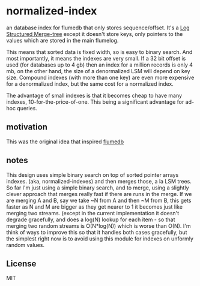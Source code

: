 # normalized-index

an database index for flumedb that only stores sequence/offset.
It's a [Log Structured Merge-tree](https://en.wikipedia.org/wiki/Log-structured_merge-tree)
except it doesn't store keys, only pointers to the values which
are stored in the main flumelog.

This means that sorted data is fixed width, so is easy to binary
search. And most importantly, it means the indexes are very small.
If a 32 bit offset is used (for databases up to 4 gb) then an index
for a million records is only 4 mb, on the other hand, the size of a
denormalized LSM will depend on key size. Compound indexes (with more
than one key) are even more expensive for a denormalized index,
but the same cost for a normalized index.

The advantage of small indexes is that it becomes cheap to have
many indexes, 10-for-the-price-of-one.
This being a significant advantage for ad-hoc queries.

## motivation

This was the original idea that inspired [flumedb](https://github.com/flumedb)

## notes

This design uses simple binary search on top of sorted pointer arrays indexes.
(aka, normalized-indexes) and then merges those, a la LSM trees.
So far I'm just using a simple binary search, and to merge,
using a slightly clever approach that merges really fast if there
are runs in the merge. If we are merging A and B, say we take ~N
from A and then ~M from B, this gets faster as N and M are bigger
as they get nearer to 1 it becomes just like merging two streams.
(except in the current implementation it doesn't degrade gracefully,
and does a log(N) lookup for each item - so that merging two
random streams is O(N*log(N)) which is worse than O(N). I'm think
of ways to improve this so that it handles both cases gracefully,
but the simplest right now is to avoid using this module for indexes
on unformly random values.

## License

MIT











